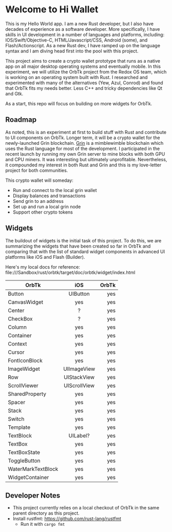 # Welcome to Hi Wallet

This is my Hello World app. I am a new Rust developer, but I also have decades of experience as a software developer. More specifically, I have skills in UI development in a number of languages and platforms, including: IOS/Swift/Objective-C, HTML/Javascript/CSS, Android (some), and Flash/Actionscript. As a new Rust dev, I have ramped up on the language syntax and I am diving head first into the pool with this project. 

This project aims to create a crypto wallet prototype that runs as a native app on all major desktop operating systems and eventually mobile. In this experiment, we will utilize the OrbTk project from the Redox OS team, which is working on an operating system built with Rust. I researched and experimented with many of the alternatives (Yew, Azul, Conrod) and found that OrbTk fits my needs better. Less C++ and tricky dependencies like Qt and Gtk. 

As a start, this repo will focus on building on more widgets for OrbTk. 

## Roadmap

As noted, this is an experiment at first to build stuff with Rust and contribute to UI components on OrbTk. Longer term, it will be a crypto wallet for the newly-launched Grin blockchain. [Grin](https://grin-tech.org) is a mimblewimble blockchain which uses the Rust language for most of the development. I participated in the recent launch by running my own Grin server to mine blocks with both GPU and CPU miners. It was interesting but ultimately unprofitable. Nevertheless, it compounded my interest in both Rust and Grin and this is my love-letter project for both communities. 

This crypto wallet will someday:
 
* Run and connect to the local grin wallet
* Display balances and transactions
* Send grin to an address
* Set up and run a local grin node
* Support other crypto tokens


## Widgets 

The buildout of widgets is the initial task of this project. To do this, we are summarizing the widgets that have been created so far in OrbTk and comparing that with the list of standard widget components in advanced UI platforms like iOS and Flash (Builder).

Here's my local docs for reference: file:///Sandbox/rust/orbtk/target/doc/orbtk/widget/index.html

| OrbTk        | iOS         | OrbTk  |
| ------------- |:-------------:| -----:|
| Button |  UIButton  |  yes  |
| CanvasWidget |  yes  |  yes  |
| Center |  ?  |  yes  |
| CheckBox |  ?  |  yes  |
| Column |  yes  |  yes  |
| Container |  yes  |  yes  |
| Context |  yes  |  yes  |
| Cursor |  yes  |  yes  |
| FontIconBlock |  yes  |  yes  |
| ImageWidget |  UIImageView  |  yes  |
| Row |  UIStackView  |  yes  |
| ScrollViewer |  UIScrollView  |  yes  |
| SharedProperty |  yes  |  yes  |
| Spacer |  yes  |  yes  |
| Stack |  yes  |  yes  |
| Switch |  yes  |  yes  |
| Template |  yes  |  yes  |
| TextBlock |  UILabel?  |  yes  |
| TextBox |  yes  |  yes  |
| TextBoxState |  yes  |  yes  |
| ToggleButton |  yes  |  yes  |
| WaterMarkTextBlock |  yes  |  yes  |
| WidgetContainer |  yes  |  yes  |


## Developer Notes

* This project currently relies on a local checkout of OrbTk in the same parent directory as this project.
* Install rustfmt: https://github.com/rust-lang/rustfmt
  * Run it with `cargo fmt`

